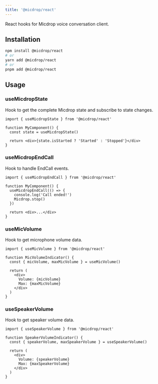 ```yaml
---
title: '@micdrop/react'
---
```


React hooks for Micdrop voice conversation client.

## Installation

```bash
npm install @micdrop/react
# or
yarn add @micdrop/react
# or
pnpm add @micdrop/react
```

## Usage

### useMicdropState

Hook to get the complete Micdrop state and subscribe to state changes.

```tsx
import { useMicdropState } from '@micdrop/react'

function MyComponent() {
  const state = useMicdropState()

  return <div>{state.isStarted ? 'Started' : 'Stopped'}</div>
}
```

### useMicdropEndCall

Hook to handle EndCall events.

```tsx
import { useMicdropEndCall } from '@micdrop/react'

function MyComponent() {
  useMicdropEndCall(() => {
    console.log('Call ended!')
    Micdrop.stop()
  })

  return <div>...</div>
}
```

### useMicVolume

Hook to get microphone volume data.

```tsx
import { useMicVolume } from '@micdrop/react'

function MicVolumeIndicator() {
  const { micVolume, maxMicVolume } = useMicVolume()

  return (
    <div>
      Volume: {micVolume}
      Max: {maxMicVolume}
    </div>
  )
}
```

### useSpeakerVolume

Hook to get speaker volume data.

```tsx
import { useSpeakerVolume } from '@micdrop/react'

function SpeakerVolumeIndicator() {
  const { speakerVolume, maxSpeakerVolume } = useSpeakerVolume()

  return (
    <div>
      Volume: {speakerVolume}
      Max: {maxSpeakerVolume}
    </div>
  )
}
```
